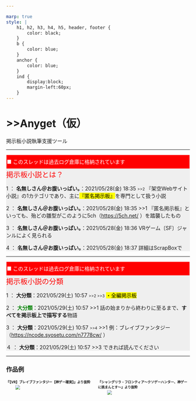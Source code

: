 ```yaml
---

marp: true
style: |
    h1, h2, h3, h4, h5, header, footer {
        color: black;
    }
    b {
        color: blue;
    }
    anchor {
        color: blue;
    }
    ind {
        display:block;
        margin-left:60px;
    }
---
```

# >>Anyget（仮）
掲示板小説執筆支援ツール

---

<div style="background-color:#efefef;">
<div style="background-color:red;color:white;line-height:2.5em;margin:1px;padding:1px;">■ このスレッドは過去ログ倉庫に格納されています</div>
<span style="color:red; text-algin:left;font-size:1.4em;">掲示板小説とは？</span>

<span>1 ： <b>名無しさん＠お腹いっぱい。</b>：2021/05/28(金) 18:35 <span style="font-size:75%;"><anchor>&gt;&gt;2</anchor></span></span>
<ind>『架空Webサイト小説』の1カテゴリであり、主に<mark>『匿名掲示板』</mark>を専門として扱う小説</ind>

<span>2 ： <b class="age">名無しさん＠お腹いっぱい。</b>：2021/05/28(金) 18:35</span>
<ind><anchor>&gt;&gt;1</anchor>
『匿名掲示板』といっても、殆どの雛型がこのように5ch（https://5ch.net/ ）を踏襲したもの</ind>

<span>3 ： <b>名無しさん＠お腹いっぱい。</b>：2021/05/28(金) 18:36</span>
<ind>VRゲーム〔SF〕ジャンルによく見られる</ind>

<span>4 ： <b>名無しさん＠お腹いっぱい。</b>：2021/05/28(金) 18:37</span>
<ind>詳細はScrapBoxで</ind>

</div>

---

<div style="background-color:#efefef;">
<div style="background-color:red;color:white;line-height:2.5em;margin:1px;padding:1px;">■ このスレッドは過去ログ倉庫に格納されています</div>
<span style="color:red; text-algin:left;font-size:1.4em;">掲示板小説の分類</span>

<span>1 ： <b>大分類</b>：2021/05/29(土) 10:57 <span style="font-size:75%;"><anchor>&gt;&gt;2 &gt;&gt;3</anchor></span></span>
<ind><mark>・全編掲示板</mark></ind>

<span>2 ： <b style="color:green;">大分類</b>：2021/05/29(土) 10:57</span>
<ind><anchor>&gt;&gt;1</anchor>
話の始まりから終わりに至るまで、**すべてを掲示板上で描写する**物語</ind>

<span>3 ： <b>大分類</b>：2021/05/29(土) 10:57 <span style="font-size:75%;"><anchor>&gt;&gt;4</anchor></span></span>
<ind><anchor>&gt;&gt;1</anchor>
例：ブレイブファンタジー（https://ncode.syosetu.com/n7778cw/ ）</ind>

<span>４ ： <b>大分類</b>：2021/05/29(土) 10:57</span>
<ind><anchor>&gt;&gt;3</anchor>
できれば読んでください</ind>

</div>

---
<!--
_backgroundColor: #ffedbd
-->
### 作品例
<div style="display:flex;height:90%;width:%;">
    <div style="width:50%;">
        <h4 style="font-size:0.65em;margin:0;">『【VR】ブレイブファンタジー【神ゲー確実】』より抜粋</h4>
        <img src="images/9f88b1b3c3cfebf75f23309ff5c6e9dba6acebd63612c0a9e8971dc2d9746504.png" style="transform:scale(0.8);margin:auto;display:block;">
    </div>
    <div style="width:50%;">
        <h4 style="font-size:0.65em;margin:0;">『シャングリラ・フロンティア〜クソゲーハンター、神ゲーに挑まんとす〜』より抜粋</h4>
        <img src="images/3752bc9c50d8688a81fd5dbde0bec829dffc3f2550306195577d3cf7df536df9.png" style="transform:scale(0.8);margin:auto;display:block;">
    </div>
</div>

---

<div style="background-color:#efefef;">
<div style="background-color:red;color:white;line-height:2.5em;margin:1px;padding:1px;">■ このスレッドは過去ログ倉庫に格納されています</div>
<span style="color:red; text-algin:left;font-size:1.4em;">掲示板小説の分類</span>

<span>5 ： <b>大分類</b>：2021/05/29(土) 10:59 <span style="font-size:75%;"><anchor>&gt;&gt;6 &gt;&gt;7</anchor></span></span>
<ind><mark>・掲示板回</mark></ind>

<span>6 ： <b>大分類</b>：2021/05/29(土) 11:00</span>
<ind><anchor>&gt;&gt;5</anchor>
長編小説、特に非群像劇の<mark>番外編</mark>に見られる形式</ind>

<span>7 ： <b>大分類</b>：2021/05/29(土) 11:00</span>
<ind><anchor>&gt;&gt;5</anchor>
普段主人公に向けられるカメラを第三者が集まる掲示板に向けることで
描写の方向性を変えるなどの効果がある</ind>

<span>8 ： <b style="color:green;">大分類</b>：2021/05/29(土) 11:01</span>
<ind>その他、配信物における**コメント欄**などの『地の文と掲示板が同時並行で存在する』形式もある</ind>
</div>

---

<div style="background-color:#efefef; transform:scale(0.8);">
<div style="background-color:red;color:white;line-height:2.5em;margin:1px;padding:1px;">■ このスレッドは過去ログ倉庫に格納されています</div>
<span style="color:red; text-algin:left;font-size:1.4em;">掲示板小説の分類</span>

<span>9 ： <b style="color:green;">小分類</b>：2021/05/29(土) 12:08</span>
<ind>・雑談スレ</ind>

<span>10 ： <b>小分類</b>：2021/05/29(土) 12:10</span>
<ind>・攻略スレ</ind>

<span>11 ： <b>小分類</b>：2021/05/29(土) 12:10</span>
<ind>・攻略スレのはずがいつの間にか雑談スレになっちゃったスレ</ind>

<span>12 ： <b>小分類</b>：2021/05/29(土) 12:11</span>
<ind>・雑談スレのはずがいつの間にか攻略スレになっちゃったスレ</ind>

<span>13 ： <b style="color:green;">小分類</b>：2021/05/29(土) 12:12</span>
<ind>・釣りスレ</ind>

<span>14 ： <b style="color:green;">小分類</b>：2021/05/29(土) 12:12</span>
<ind>・実況スレ</ind>

<span>15 ： <b>小分類</b>：2021/05/29(土) 12:13</span>
<ind>・ゲーム内掲示板</ind>
</div>

---

# 掲示板小説の特長
## キャラを使い捨てられる
- 登場する全キャラクターが匿名であるため、詳細な設定を練らずとも**即興で登場させて即興で退場**させる事が可能
- もちろん、『使い捨てない選択肢』をあえて選び取ることもできる
	- 『ゲーム内掲示板』モデルにおける**プレイヤーネーム**
	- **ID**を付ける
	- **口調**でキャラ付けする

---

# 掲示板小説の特長
## 俯瞰視点での描写ができる
- 基本的に主人公にフォーカスを置く小説に不足しがちな、**主人公が見ていない物**をモブの視点で描写できる
- 活用例：
	- 出し切れなかった設定を消化する
	- 『実況スレ』モデルで主人公の戦いを俯瞰する
	- 複雑な展開を整理して、モブの口を通じて読者に伝える

---

# 掲示板小説の特長
## ツールとの相性がいい
- 本質的に『テンプレートの連続』であるため、適切なツールを使うことで効率的に執筆できる
	- <mark>IDの生成を自動化</mark>するとか
	- <mark>並び替え</mark>に対応するとか
### しかし
- 現状Webに公開されている掲示板小説執筆支援ツールは若干<span style="color:red;">かゆいところに手が届かない</span>物ばかり
	- →だったら、**自分でツールを作ればいい**！！

---

# >>Anyget（仮）
- 強力掲示板小説執筆支援ツール
- **>>2get**というネットスラングから名前（仮）を取った
![picture 1](images/3b54563f27d06b29157eb99ebabb6daff745ba286881e0076706ab0f34dacd80.png)  

---

# 今ある主な機能

- テンプレート設定
- 変数の固定
- ランダム文字列生成
- 並び替え
- セーブ/ロード
- 置換
- 保護
- 5ch専用ブラウザ向けdatファイルに出力する

---

# 実装を予定している機能

---

### <mark>三項演算子</mark>機能
<h5 style="margin:0;">何</h5>

- 『特定の変数が指定した値をとっている際、
    自分も**影響されて**指定した値をとる』という機能

<h5 style="margin:0;">使いどころ</h5>

- ふたば★ちゃんねる（https://2chan.net ）における**そうだねボタン**の機能
![picture 1](images/3e00a54002239074406bc5f2dcc771ac1ce0fef3176acd3104d4069ccae003e7.png)  
<h6 style="margin:0;color:blue;">

　`$そうだね数$`が`""`の場合：![picture 3](images/c0ee7b6d8e148a8bb650bf907106caa7fba917c4649d2d10fdb41a80f1a41803.png) 

</h6>

<h6 style="margin:0;color:red;">

　そうでない場合：![picture 4](images/96fe11f6c8c7a2f756c4b98fb50b4c95a45c83f6cab7a9afd4bd9475810e6d88.png)  

</h6>
<div style="text-align:right;display:block;">……という風に、変数を根拠とした<mark>分岐</mark>に使用する</div>

---

### <mark>メッセージインデント</mark>機能
<h5 style="margin:0;">何</h5>

- メッセージにおける指定した変数を参照することで、
  プレビューなどにおける**インデント**の度合いを決定する機能

<h5 style="margin:0;">使いどころ</h5>

- スラド（https://srad.jp/ ）における言及機能
  はてな匿名ダイアリー（https://anond.hatelabo.jp/ ）におけるトラックバック

<div style="display:flex;justify-content:space-between;">
<div style="width:45%;border:5px dashed black;box-sizing:border-box;">

![picture 8](images/77a27edb6c01b217fc9313cbdc487f1a652b7ce10744ff9f2d02bae826aca3c8.png)  

</div>
<div style="width:45%;border:5px dashed black;box-sizing:border-box;">

![picture 7](images/0743a59febceaaddbc3698ff65439381d8231060b55f313c79d145646f2fd7a9.png)  

</div>

</div>
<div style="text-align:right;display:block;">プレビュー時の<mark>再現度</mark>向上に寄与</div>

---


